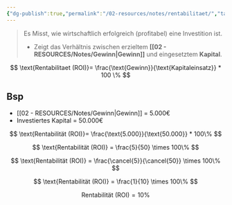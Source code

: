 ```yaml
---
{"dg-publish":true,"permalink":"/02-resources/notes/rentabilitaet/","tags":["GFN/prüfungsrelevant/AP1/vorbereitung"],"noteIcon":"","updated":"2025-03-20T14:35:30.899+01:00"}
---
```


>Es Misst, wie wirtschaftlich erfolgreich (profitabel) eine Investition ist.
> - Zeigt das Verhältnis zwischen erzieltem **[[02 - RESOURCES/Notes/Gewinn\|Gewinn]]** und eingesetztem **Kapital**.

$$
\text{Rentabilitaet (ROI)}= \frac{\text{Gewinn}}{\text{Kapitaleinsatz}} * 100 \%
$$
## Bsp

- [[02 - RESOURCES/Notes/Gewinn\|Gewinn]] = 5.000€
- Investiertes Kapital = 50.000€

$$
\text{Rentabilität (ROI)}= \frac{\text{5.000}}{\text{50.000}} * 100\%
$$

$$
\text{Rentabilität (ROI)} = \frac{5}{50} \times 100\%
$$

$$
\text{Rentabilität (ROI)} = \frac{\cancel{5}}{\cancel{50}} \times 100\% 
$$

$$
\text{Rentabilität (ROI)}  = \frac{1}{10} \times 100\% 
$$

$$
\text{Rentabilität (ROI)} = 10\%
$$